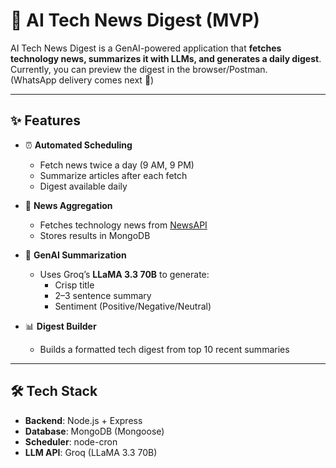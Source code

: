 # 🤖 AI Tech News Digest (MVP)

AI Tech News Digest is a GenAI-powered application that **fetches technology news, summarizes it with LLMs, and generates a daily digest**.  
Currently, you can preview the digest in the browser/Postman.  
(WhatsApp delivery comes next 🚀)

---

## ✨ Features
- ⏰ **Automated Scheduling**
  - Fetch news twice a day (9 AM, 9 PM)
  - Summarize articles after each fetch
  - Digest available daily

- 📰 **News Aggregation**
  - Fetches technology news from [NewsAPI](https://newsapi.org)  
  - Stores results in MongoDB

- 🧠 **GenAI Summarization**
  - Uses Groq’s **LLaMA 3.3 70B** to generate:
    - Crisp title
    - 2–3 sentence summary
    - Sentiment (Positive/Negative/Neutral)

- 📊 **Digest Builder**
  - Builds a formatted tech digest from top 10 recent summaries

---

## 🛠️ Tech Stack
- **Backend**: Node.js + Express  
- **Database**: MongoDB (Mongoose)  
- **Scheduler**: node-cron  
- **LLM API**: Groq (LLaMA 3.3 70B)  

